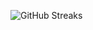 ![GitHub Streaks](https://github-streaks-mqc9.onrender.com/streak/happilli/image?theme=midnight&cache_bust=1743676111&lang=ja)
